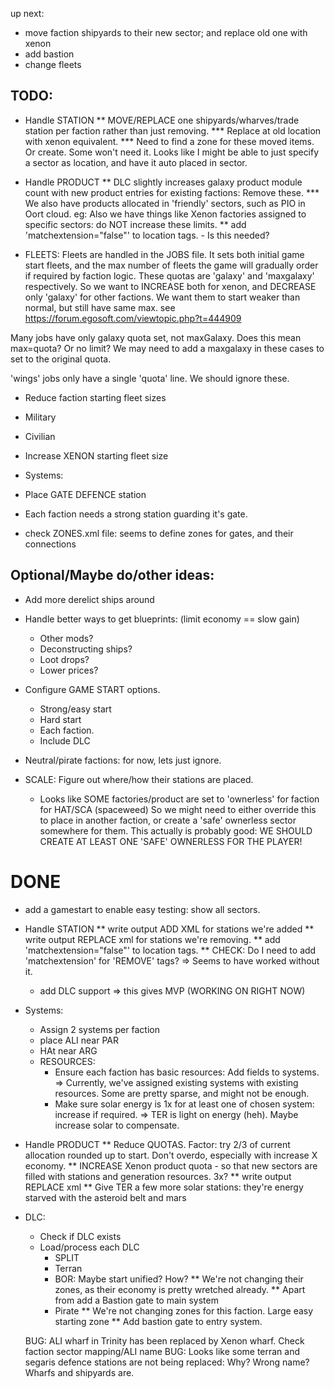 up next:
 * move faction shipyards to their new sector; and replace old one with xenon
 * add bastion
 * change fleets

## TODO:
 * Handle STATION
   ** MOVE/REPLACE one shipyards/wharves/trade station per faction rather than just removing.
   *** Replace at old location with xenon equivalent.
   *** Need to find a zone for these moved items. Or create. Some won't need it. 
      Looks like I might be able to just specify a sector as location, and have it auto placed in sector.

 * Handle PRODUCT
  ** DLC slightly increases galaxy product module count with new product entries for existing factions: Remove these.
   *** We also have products allocated in 'friendly' sectors, such as PIO in Oort cloud.
       eg:     <location class="sector" macro="cluster_116_sector001_macro" relation="self" comparison="ge" />
      Also we have things like Xenon factories assigned to specific sectors: do NOT increase these limits.
   ** add 'matchextension="false"' to location tags. - Is this needed?

 * FLEETS: 
 Fleets are handled in the JOBS file. It sets both initial game start fleets, and the
 max number of fleets the game will gradually order if required by faction logic.
 These quotas are 'galaxy' and 'maxgalaxy' respectively.
 So we want to INCREASE both for xenon, and DECREASE only 'galaxy' for other factions.
 We want them to start weaker than normal, but still have same max.
 see  https://forum.egosoft.com/viewtopic.php?t=444909

Many jobs have only galaxy quota set, not maxGalaxy. Does this mean max=quota? Or no limit?
We may need to add a maxgalaxy in these cases to set to the original quota.

'wings' jobs only have a single 'quota' line. We should ignore these.

  * Reduce faction starting fleet sizes
   * Military
   * Civilian
  * Increase XENON starting fleet size



 * Systems:
  * Place GATE DEFENCE station
   * Each faction needs a strong station guarding it's gate.
   * check ZONES.xml file: seems to define zones for gates, and their connections

 
## Optional/Maybe do/other ideas:
  * Add more derelict ships around
  * Handle better ways to get blueprints: (limit economy == slow gain)
    * Other mods?
    * Deconstructing ships?
    * Loot drops?
    * Lower prices?

  * Configure GAME START options.
    * Strong/easy start
    * Hard start
    * Each faction.
    * Include DLC

  * Neutral/pirate factions: for now, lets just ignore.
   * SCALE: Figure out where/how their stations are placed.
     * Looks like SOME factories/product are set to 'ownerless' for faction for HAT/SCA (spaceweed)
        So we might need to either override this to place in another faction, or create a 'safe'
        ownerless sector somewhere for them.
        This actually is probably good: 
        WE SHOULD CREATE AT LEAST ONE 'SAFE' OWNERLESS FOR THE PLAYER!



# DONE
 * add a gamestart to enable easy testing: show all sectors.
 * Handle STATION
   ** write output ADD XML for stations we're added
   ** write output REPLACE xml for stations we're removing.
   ** add 'matchextension="false"' to location tags.
   ** CHECK: Do I need to add 'matchextension' for 'REMOVE' tags?
      => Seems to have worked without it.
   * add DLC support => this gives MVP (WORKING ON RIGHT NOW)

 * Systems:
    * Assign 2 systems per faction
     * place ALI near PAR
     * HAt near ARG
   * RESOURCES:
     * Ensure each faction has basic resources: Add fields to systems.
        => Currently, we've assigned existing systems with existing resources. Some are pretty sparse, and might not be enough.
     * Make sure solar energy is 1x for at least one of chosen system: increase if required.
        => TER is light on energy (heh). Maybe increase solar to compensate.

 * Handle PRODUCT
   ** Reduce QUOTAS. Factor: try 2/3 of current allocation rounded up to start. Don't overdo, especially with increase X economy.
   ** INCREASE Xenon product quota - so that new sectors are filled with stations and generation resources. 3x? 
   ** write output REPLACE xml
   ** Give TER a few more solar stations: they're energy starved with the asteroid belt and mars

* DLC:
  * Check if DLC exists
  * Load/process each DLC
    * SPLIT
    * Terran
    * BOR: Maybe start unified? How?
      ** We're not changing their zones, as their economy is pretty wretched already.
      ** Apart from add a Bastion gate to main system
    * Pirate
      ** We're not changing zones for this faction. Large easy starting zone
      ** Add bastion gate to entry system.



   BUG: ALI wharf in Trinity has been replaced by Xenon wharf. Check faction sector mapping/ALI name
   BUG: Looks like some terran and segaris defence stations are not being replaced: Why? Wrong name? Wharfs and shipyards are.
   
